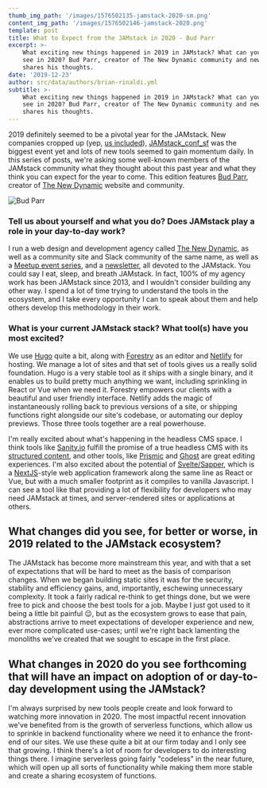 ```yaml
---
thumb_img_path: '/images/1576502135-jamstack-2020-sm.png'
content_img_path: '/images/1576502146-jamstack-2020.png'
template: post
title: What to Expect from the JAMstack in 2020 - Bud Parr
excerpt: >-
    What exciting new things happened in 2019 in JAMstack? What can you expect to
    see in 2020? Bud Parr, creator of The New Dynamic community and newsletter,
    shares his thoughts.
date: '2019-12-23'
author: src/data/authors/brian-rinaldi.yml
subtitle: >-
    What exciting new things happened in 2019 in JAMstack? What can you expect to
    see in 2020? Bud Parr, creator of The New Dynamic community and newsletter,
    shares his thoughts.
---
```


2019 definitely seemed to be a pivotal year for the JAMstack. New companies cropped up (yep, [us included](https://www.stackbit.com/)), [JAMstack_conf_sf](https://jamstackconf.com/sf/) was the biggest event yet and lots of new tools seemed to gain momentum daily. In this series of posts, we're asking some well-known members of the JAMstack community what they thought about this past year and what they think you can expect for the year to come. This edition features [Bud Parr](https://twitter.com/budparr), creator of [The New Dynamic](https://www.thenewdynamic.org/) website and community.

![Bud Parr](/images/1577113617-budparr.jpg)

### Tell us about yourself and what you do? Does JAMstack play a role in your day-to-day work?

I run a web design and development agency called [The New Dynamic](https://www.thenewdynamic.org/), as well as a community site and Slack community of the same name, as well as a [Meetup event series](https://www.meetup.com/JAMstack-nyc/), and a [newsletter](https://www.getrevue.co/profile/thenewdynamic), all devoted to the JAMstack. You could say I eat, sleep, and breath JAMstack. In fact, 100% of my agency work has been JAMstack since 2013, and I wouldn't consider building any other way. I spend a lot of time trying to understand the tools in the ecosystem, and I take every opportunity I can to speak about them and help others develop this methodology in their work.

### What is your current JAMstack stack? What tool(s) have you most excited?

We use [Hugo](https://gohugo.io/) quite a bit, along with [Forestry](https://forestry.io/) as an editor and [Netlify](https://www.netlify.com/) for hosting. We manage a lot of sites and that set of tools gives us a really solid foundation. Hugo is a very stable tool as it ships with a single binary, and it enables us to build pretty much anything we want, including sprinkling in React or Vue when we need it. Forestry empowers our clients with a beautiful and user friendly interface. Netlify adds the magic of instantaneously rolling back to previous versions of a site, or shipping functions right alongside our site's codebase, or automating our deploy previews. Those three tools together are a real powerhouse.

I'm really excited about what's happening in the headless CMS space. I think tools like [Sanity.io](https://www.sanity.io/) fulfill the promise of a true headless CMS with its [structured content](https://www.sanity.io/structured-content), and other tools, like [Prismic](https://prismic.io/) and [Ghost](https://ghost.org/) are great editing experiences. I'm also excited about the potential of [Svelte/Sapper](https://sapper.svelte.dev/), which is a [NextJS](https://nextjs.org/)-style web application framework along the same line as React or Vue, but with a much smaller footprint as it compiles to vanilla Javascript. I can see a tool like that providing a lot of flexibility for developers who may need JAMstack at times, and server-rendered sites or applications at others.

## What changes did you see, for better or worse, in 2019 related to the JAMstack ecosystem?

The JAMstack has become more mainstream this year, and with that a set of expectations that will be hard to meet as the basis of comparison changes. When we began building static sites it was for the security, stability and efficiency gains, and, importantly, eschewing unnecessary complexity. It took a fairly radical re-think to get things done, but we were free to pick and choose the best tools for a job. Maybe I just got used to it being a little bit painful 😉, but as the ecosystem grows to ease that pain, abstractions arrive to meet expectations of developer experience and new, ever more complicated use-cases; until we're right back lamenting the monoliths we've created that we sought to escape in the first place.

## What changes in 2020 do you see forthcoming that will have an impact on adoption of or day-to-day development using the JAMstack?

I'm always surprised by new tools people create and look forward to watching more innovation in 2020. The most impactful recent innovation we've benefited from is the growth of serverless functions, which allow us to sprinkle in backend functionality where we need it to enhance the front-end of our sites. We use these quite a bit at our firm today and I only see that growing. I think there's a lot of room for developers to do interesting things there. I imagine serverless going fairly "codeless" in the near future, which will open up all sorts of functionality while making them more stable and create a sharing ecosystem of functions.
